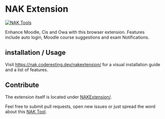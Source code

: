# NAK Extension

[![NAK Tools](https://img.shields.io/badge/NAK%20Tools-member-blue)](https://nak.coderesting.dev/)

Enhance Moodle, Cis and Owa with this browser extension. Features include auto login, Moodle course suggestions and exam Notifications.

## installation / Usage

Visit https://nak.coderesting.dev/nakextension/ for a visual installation guide and a list of features.

## Contribute

The extension itself is located under [NAKExtension/](NAKExtension/).

Feel free to submit pull requests, open new issues or just spread the word about this [NAK Tool](https://nak.coderesting.dev/).
